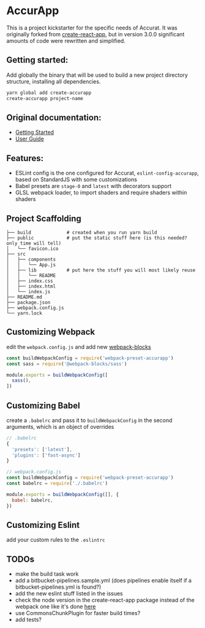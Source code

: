 # AccurApp

This is a project kickstarter for the specific needs of Accurat.
It was originally forked from [create-react-app](https://github.com/facebookincubator/create-react-app/),
but in version 3.0.0 significant amounts of code were rewritten and simplified.

## Getting started:

Add globally the binary that will be used to build a new project directory structure, installing all dependencies.

```sh
yarn global add create-accurapp
create-accurapp project-name
```

## Original documentation:
- [Getting Started](https://github.com/facebookincubator/create-react-app/#getting-started)
- [User Guide](https://github.com/facebookincubator/create-react-app/blob/master/packages/react-scripts/template/README.md)

## Features:
- ESLint config is the one configured for Accurat, `eslint-config-accurapp`, based on StandardJS with some customizations
- Babel presets are `stage-0` and `latest` with decorators support
- GLSL webpack loader, to import shaders and require shaders within shaders

## Project Scaffolding
```
├── build             # created when you run yarn build
├── public            # put the static stuff here (is this needed? only time will tell)
│   └── favicon.ico
├── src
│   ├── components
│   │   └── App.js
│   ├── lib           # put here the stuff you will most likely reuse
│   │   └── README
│   ├── index.css
│   ├── index.html
│   └── index.js
├── README.md
├── package.json
├── webpack.config.js
└── yarn.lock
```

## Customizing Webpack
edit the `webpack.config.js` and add new [webpack-blocks](https://github.com/andywer/webpack-blocks)
```js
const buildWebpackConfig = require('webpack-preset-accurapp')
const sass = require('@webpack-blocks/sass')

module.exports = buildWebpackConfig([
  sass(),
])
```

## Customizing Babel
create a `.babelrc` and pass it to `buildWebpackConfig` in the second arguments, which is an object of overrides
```js
// .babelrc
{
  'presets': ['latest'],
  'plugins': ['fast-async']
}

// webpack.config.js
const buildWebpackConfig = require('webpack-preset-accurapp')
const babelrc = require('./.babelrc')

module.exports = buildWebpackConfig([], {
  babel: babelrc,
})
```

## Customizing Eslint
add your custom rules to the `.eslintrc`


## TODOs
- make the build task work
- add a bitbucket-pipelines.sample.yml (does pipelines enable itself if a bitbucket-pipelines.yml is found?)
- add the new eslint stuff listed in the issues
- check the node version in the create-react-app package instead of the webpack one like it's done [here](https://github.com/facebookincubator/create-react-app/blob/master/packages/create-react-app/index.js)
- use CommonsChunkPlugin for faster build times?
- add tests?

